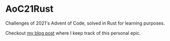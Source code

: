 # AoC21Rust
Challenges of 2021's Advent of Code, solved in Rust for learning purposes.

Checkout [my blog post](https://eduardogrocha.github.io/aoc-rust) where I keep track of this personal epic.
